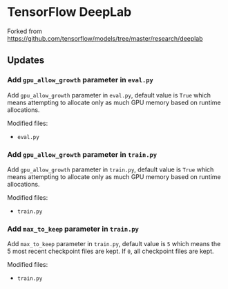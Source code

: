# TensorFlow DeepLab

Forked from https://github.com/tensorflow/models/tree/master/research/deeplab


## Updates

### Add `gpu_allow_growth` parameter in `eval.py`

Add `gpu_allow_growth` parameter in `eval.py`, default value is `True` which means attempting to allocate only as much GPU memory based on runtime allocations.

Modified files:

- `eval.py`

### Add `gpu_allow_growth` parameter in `train.py`

Add `gpu_allow_growth` parameter in `train.py`, default value is `True` which means attempting to allocate only as much GPU memory based on runtime allocations.

Modified files:

- `train.py`

### Add `max_to_keep` parameter in `train.py`

Add `max_to_keep` parameter in `train.py`, default value is `5` which means the 5 most recent checkpoint files are kept. If `0`, all checkpoint files are kept.

Modified files:

- `train.py`
